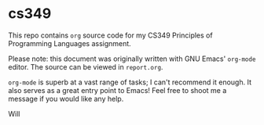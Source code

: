 # cs349
This repo contains `org` source code for my CS349 Principles of Programming Languages assignment.

Please note: this document was originally written with GNU Emacs' `org-mode` editor. 
The source can be viewed in `report.org`.

`org-mode` is superb at a vast range of tasks; I can't recommend it enough. It also serves as a great entry point to Emacs! 
Feel free to shoot me a message if you would like any help.

Will
